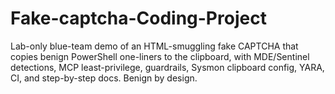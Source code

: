 # Fake-captcha-Coding-Project
Lab-only blue-team demo of an HTML-smuggling fake CAPTCHA that copies benign PowerShell one-liners to the clipboard, with MDE/Sentinel detections, MCP least-privilege, guardrails, Sysmon clipboard config, YARA, CI, and step-by-step docs. Benign by design.
